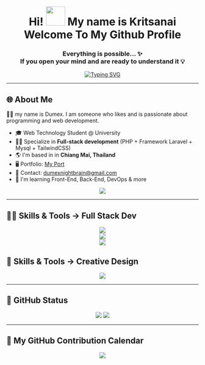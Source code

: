 <div align="center">


<h1>Hi! <img src="https://user-images.githubusercontent.com/18350557/176309783-0785949b-9127-417c-8b55-ab5a4333674e.gif" width="50"/>  My name is Kritsanai Welcome To My Github Profile</h1>

<h3>Everything is possible... ✨ <br/>
If you open your mind and are ready to understand it 💡</h3>

[![Typing SVG](https://readme-typing-svg.demolab.com?font=Fira+Code&weight=500&pause=1000&color=8149F7&width=435&lines=I+AM+a+lifelong+learner+of+coding.;I+AM+Full+Stack+Dev;I+AM+Creative+Design)](https://git.io/typing-svg)

</div>


---

## 🌐 About Me

🙋‍♂️ my name is Dumex. I am someone who likes and is passionate about programming and web development.

* 🎓 Web Technology Student @ University
* 🧑‍💻 Specialize in **Full-stack development** (PHP + Framework Laravel + Mysql + TailwindCSS)
* 🌎 I'm based in in **Chiang Mai, Thailand**
* 🖥 Portfolio: [My Port](http://portkritsanai.web.app/)
* 📩 Contact: [dumexnightbrain@gmail.com](mailto:dumexnightbrain@gmail.com)
* 🧠  I'm learning Front-End, Back-End, DevOps & more

<p align="center">
  <img src="https://komarev.com/ghpvc/?username=NightBrain&label=Profile+Views&color=8B5CF6&style=flat" />
</p>

---

## 👨‍💻 Skills & Tools -> Full Stack Dev

<p align="center">
  <!-- Languages -->
  <img src="https://skillicons.dev/icons?i=html,css,js,bootstrap,wordpress,tailwind,laravel,php,mysql" /></br>
  <img src="https://skillicons.dev/icons?i=c,cs,cpp,postman,py,postgres,nodejs" /></br>
  <img src="https://skillicons.dev/icons?i=git,github,angular,spring,flutter,dart,firebase" /></br>
</p>

## 🎨 Skills & Tools -> Creative Design

<p align="center">
  <!-- Languages -->
  <img src="https://skillicons.dev/icons?i=ps,pr,ai,xd,figma" />
</p>

---

## 🖤 GitHub Status 

<p align="center">
  <img src="https://github-readme-stats.vercel.app/api?username=NightBrain&show_icons=true&count_private=true&theme=tokyonight&hide_border=true" />
  <img src="https://github-readme-stats.vercel.app/api/top-langs/?username=NightBrain&layout=compact&theme=tokyonight&hide_border=true" />
</p>

---

## 📆 My GitHub Contribution Calendar

<p align="center">
  <img src="https://github-readme-activity-graph.vercel.app/graph?username=NightBrain&theme=tokyo-night&hide_border=true" />
</p>

